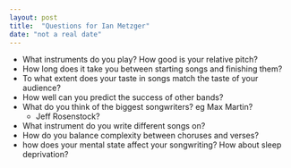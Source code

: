 ```yaml
---
layout: post
title:  "Questions for Ian Metzger"
date: "not a real date"
---
```


- What instruments do you play? How good is your relative pitch?
- How long does it take you between starting songs and finishing them?
- To what extent does your taste in songs match the taste of your audience?
- How well can you predict the success of other bands?
- What do you think of the biggest songwriters? eg Max Martin?
  - Jeff Rosenstock?
- What instrument do you write different songs on?
- How do you balance complexity between choruses and verses?
- how does your mental state affect your songwriting? How about sleep deprivation?
